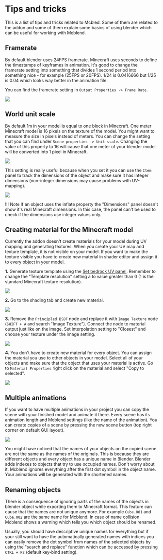 # Tips and tricks
This is a list of tips and tricks related to Mcbled. Some of them are related
to the addon and some of them explain some basics of using blender which can be
useful for working with Mcblend.

## Framerate
By default blender uses 24FPS framerate. Minecraft uses seconds to define
the timestamps of keyframes in animation. It's good to change the framerate setting
into something that divides 1 second period into something nice - for example
(25FPS or 20FPS). 1/24 is 0.0416666 but 1/25 is 0.04 which looks way better in the
animation file.

You can find the framerate setting in `Output Properties -> Frame Rate`.

![](../../img/framerate_setting.png)

## World unit scale
By default 1m in your model is equal to one block in Minecraft. One meter
Minecraft model is 16 pixels on the texture of the model. You might want to
measure the size in pixels instead of meters. You can change the setting that
you can find under `Scene properties -> Unit scale`. Changing the value
of this property to 16 will cause that one meter of your blender model will be
converted into 1 pixel in Minecraft.

![](../../img/unit_scale_setting.png)

This setting is really useful because when you set it you can use the `Item`
panel to track the dimensions of the object and make sure it has integer
dimensions (non-integer dimensions may cause problems with UV-mapping).

![](../../img/integer_dimensions.png)


!!! Note
    If an object uses the inflate property the "Dimensions" panel doesn't show
    it's real Minecraft dimensions. In this case, the panel can't be used to
    check if the dimensions use integer values only.

## Creating material for the Minecraft model
Currently the addon doesn't create materials for your model during UV mapping
and generating textures. When you create your UV map and texture template, it is
not visible on your model. If you want to make the texture visible you have to
create new material in shader editor and assign it to every object in your
model.

**1.** Generate texture template using the [Set bedrock UV panel](../panels/).
Remember to change the "Template resolution" setting a to value greater than
0 (1 is the standard Minecraft texture resolution).

![](../../img/set_bedrock_uvs_panel.png)

**2.** Go to the shading tab and create new material.

![](../../img/shading_tab.png)

**3.** Remove the `Principled BSDF` node and replace it with `Image Texture` node
(`SHIFT + A` and search "Image Texture"). Connect the node to material output
just like on the image. Set interpolation setting to "Closest" and choose your
texture under the image setting.

![](../../img/nodes.png)

**4.** You don't have to create new material for every object. You can
assign the material you use to other objects in your model. Select all of your
objects and make sure that the object that uses your material is active.
Go to `Material Properties` right click on the material and select "Copy to
selected".

![](../../img/copy_material_to_selected.png)

## Multiple animations
If you want to have multiple animations in your project you can copy the scene
with your finished model and animate it there. Every scene has its
animation length and Mcblend settings (like the name of the animation). You can
create copies of a scene by pressing the new scene button (top right corner on
default GUI layout).

![](../../img/new_scene.png)

You might have noticed that the names of your objects on the copied scene
are not the same as the names of the originals. This is because they are
different objects and every object has a unique name in Blender. Blender adds
indexes to objects that try to use occupied names. Don't worry about it. Mcblend
ignores everything after the first dot symbol in the object name. Your animations
will be generated with the shortened names.

## Renaming objects
There is a consequence of ignoring parts of the names of the objects in blender
object while exporting them to Minecraft format. This feature can cause that
the names are not unique anymore. For example `Cube.001` and `Cube.002` are the
same name for Mcblend. In case of name collision Mcblend shows a warning which
tells you which object should be renamed.

Usually, you should have descriptive unique names for everything but if your
still want to have the automatically generated names with indices you can
easily remove the dot symbol from names of the selected objects by using the
"search and replace" function which can be accessed by
pressing `CTRL + F2` (default key-bind setting).
